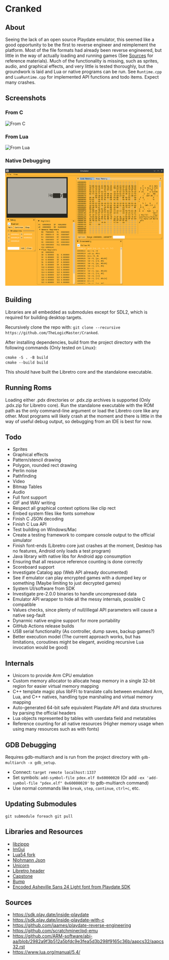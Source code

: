 # Cranked

## About
Seeing the lack of an open source Playdate emulator, this seemed like a good opportunity to be the first to reverse engineer and 
reimplement the platform. Most of the file formats had already been reverse engineered, but little in the way of actually loading
and running games (See [Sources](#sources) for reference materials). 
Much of the functionality is missing, such as sprites, audio, and graphical effects, and very little is tested thoroughly, but 
the groundwork is laid and Lua or native programs can be run. See `Runtime.cpp` and `LuaRuntime.cpp` for implemented API functions
and todo items. Expect many crashes.

## Screenshots
### From C
![From C](media/Screenshot_1.png)
### From Lua
![From Lua](media/Screenshot_2.png)
### Native Debugging
![Native Debugging](media/Screenshot_3.png)

## Building
Libraries are all embedded as submodules except for SDL2, which is required for building desktop targets.

Recursively clone the repo with: `git clone --recursive https://github.com/TheLogicMaster/Cranked`.

After installing dependencies, build from the project directory with the following commands (Only tested on Linux):
```
cmake -S . -B build
cmake --build build
```
This should have built the Libretro core and the standalone executable.

## Running Roms
Loading either .pdx directories or .pdx.zip archives is supported (Only .pdx.zip for Libretro core). Run the standalone
executable with the ROM path as the only command-line argument or load the Libretro core like any other. Most programs will
likely crash at the moment and there is little in the way of useful debug output, so debugging from an IDE is best for now.

## Todo
- Sprites
- Graphical effects
- Pattern/stencil drawing
- Polygon, rounded rect drawing
- Perlin noise
- Pathfinding
- Video
- Bitmap Tables
- Audio
- Full font support
- GIF and WAV writing
- Respect all graphical context options like clip rect
- Embed system files like fonts somehow
- Finish C JSON decoding
- Finish C Lua API
- Test building on Windows/Mac
- Create a testing framework to compare console output to the official simulator
- Finish font-ends (Libretro core just crashes at the moment, Desktop has no features, Android only loads a test program)
- Java library with native libs for Android app consumption
- Ensuring that all resource reference counting is done correctly
- Scoreboard support
- Investigate Catalog app (Web API already documented)
- See if emulator can play encrypted games with a dumped key or something (Maybe limiting to just decrypted games)
- System UI/software from SDK
- Investigate pre-2.0.0 binaries to handle uncompressed data
- Emulator API wrapper to hide all the messy internals, possible C compatible
- Values checks, since plenty of null/illegal API parameters will cause a native seg-fault
- Dynarmic native engine support for more portability
- GitHub Actions release builds
- USB serial functionality (As controller, dump saves, backup games?)
- Better execution model (The current approach works, but has limitations, coroutines might be elegant, avoiding recursive Lua invocation would be good)

## Internals
- Unicorn to provide Arm CPU emulation
- Custom memory allocator to allocate heap memory in a single 32-bit region for easier virtual memory mapping
- C++ template magic plus libFFI to translate calls between emulated Arm, Lua, and C++ natives, handling type marshaling and virtual memory mapping
- Auto-generated 64-bit safe equivalent Playdate API and data structures by parsing the official headers
- Lua objects represented by tables with userdata field and metatables
- Reference counting for all native resources (Higher memory usage when using many resources such as with fonts)

## GDB Debugging
Requires gdb-multiarch and is run from the project directory with `gdb-multiarch -x gdb_setup`.
- Connect: `target remote localhost:1337`
- Set symbols: `add-symbol-file pdex.elf 0x60000020` (Or add `-ex 'add-symbol-file "pdex.elf" 0x60000020'` to gdb-multiarch command)
- Use normal commands like `break`, `step`, `continue`, `ctrl+c`, etc.

## Updating Submodules
```
git submodule foreach git pull
```

## Libraries and Resources
- [libzippp](https://github.com/ctabin/libzippp)
- [ImGui](https://github.com/ocornut/imgui)
- [Lua54 fork](https://github.com/scratchminer/lua54)
- [Nlohmann Json](https://github.com/nlohmann/json)
- [Unicorn](https://github.com/unicorn-engine/unicorn)
- [Libretro header](https://raw.githubusercontent.com/libretro/libretro-common/master/include/libretro.h)
- [Capstone](https://github.com/capstone-engine/capstone)
- [Bump](https://github.com/kikito/bump.lua)
- [Encoded Asheville Sans 24 Light font from Playdate SDK](https://play.date/dev/)

## Sources
- https://sdk.play.date/inside-playdate
- https://sdk.play.date/inside-playdate-with-c
- https://github.com/jaames/playdate-reverse-engineering
- https://github.com/scratchminer/pd-emu
- https://github.com/ARM-software/abi-aa/blob/2982a9f3b512a5bfdc9e3fea5d3b298f9165c36b/aapcs32/aapcs32.rst
- https://www.lua.org/manual/5.4/
